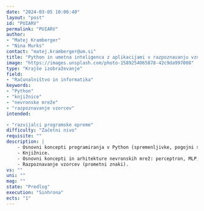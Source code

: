 ```yaml
---
date: "2024-03-05 10:06:40"
layout: "post"
id: "PUIARV"
permalink: "PUIARV"
author:
- "Matej Kramberger"
- "Nina Murks"
contact: "matej.kramberger@um.si"
title: "Python in umetna inteligenca z aplikacijami v razpoznavanju vzorcev"
image: "https://images.unsplash.com/photo-1589254065878-42c9da997008"
type: "Krajše izobraževanje"
field:
- "Računalništvo in informatika"
keywords:
- "Python"
- "knjižnice"
- "nevronske mreže"
- "razpoznavanje vzorcev"
intended:

- "razvijalci programske opreme"
difficulty: "Začetni nivo"
requisite: ""
description: |
    - Osnovni koncepti programiranja v Python (spremenljivke, pogojni stavki, zanke, funkcije).
    - Knjižnice.
    - Osnovni koncepti in arhitekture nevronskih mrež: perceptron, MLP, fully connected (dropout layer, softmax layer, binarno/multiclass/multilabel, različne kriterijske funkcije (loss functions...), konvolutivne nevronske mreže
    - Razpoznavanje vzorcev (prometni znaki).
vs: ""
uni: ""
mag: ""
state: "Predlog"
execution: "Sinhrona"
ects: "1"
---
```

